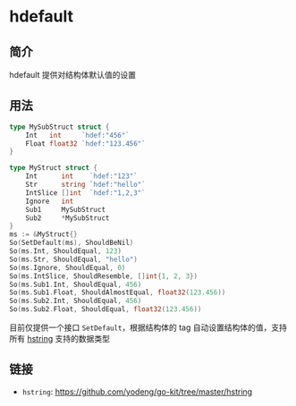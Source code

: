 # hdefault

## 简介

hdefault 提供对结构体默认值的设置

## 用法

``` go
type MySubStruct struct {
    Int   int     `hdef:"456"`
    Float float32 `hdef:"123.456"`
}

type MyStruct struct {
    Int      int    `hdef:"123"`
    Str      string `hdef:"hello"`
    IntSlice []int  `hdef:"1,2,3"`
    Ignore   int
    Sub1     MySubStruct
    Sub2     *MySubStruct
}
ms := &MyStruct{}
So(SetDefault(ms), ShouldBeNil)
So(ms.Int, ShouldEqual, 123)
So(ms.Str, ShouldEqual, "hello")
So(ms.Ignore, ShouldEqual, 0)
So(ms.IntSlice, ShouldResemble, []int{1, 2, 3})
So(ms.Sub1.Int, ShouldEqual, 456)
So(ms.Sub1.Float, ShouldAlmostEqual, float32(123.456))
So(ms.Sub2.Int, ShouldEqual, 456)
So(ms.Sub2.Float, ShouldEqual, float32(123.456))
```

目前仅提供一个接口 `SetDefault`，根据结构体的 tag 自动设置结构体的值，支持所有 [hstring](../hstr/README.md) 支持的数据类型

## 链接

- `hstring`: <https://github.com/yodeng/go-kit/tree/master/hstring>